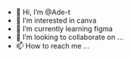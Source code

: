 - 👋 Hi, I’m @Ade-t
- 👀 I’m interested in canva
- 🌱 I’m currently learning figma
- 💞️ I’m looking to collaborate on ...
- 📫 How to reach me ...

<!---
Ade-t/Ade-t is a ✨ special ✨ repository because its `README.md` (this file) appears on your GitHub profile.
You can click the Preview link to take a look at your changes.
--->
